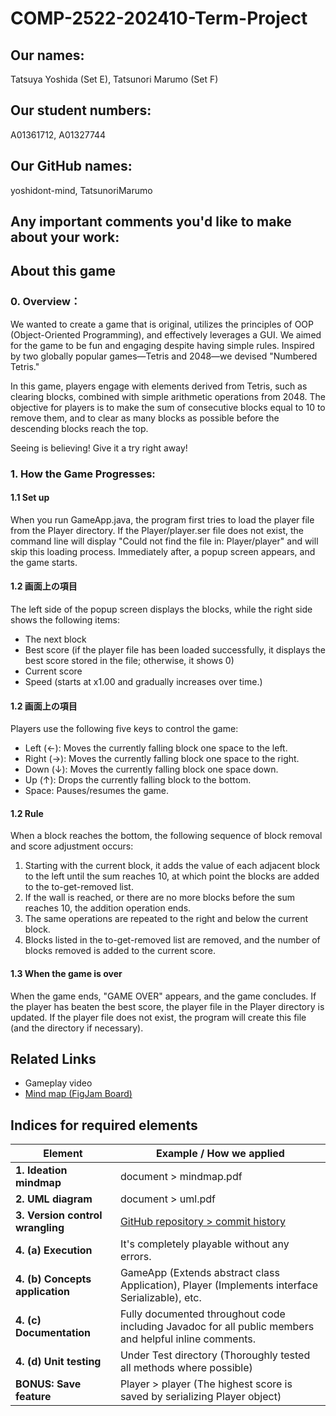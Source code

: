 # COMP-2522-202410-Term-Project

## Our names:
Tatsuya Yoshida (Set E), Tatsunori Marumo (Set F)

## Our student numbers:
A01361712, A01327744

## Our GitHub names:
yoshidont-mind, TatsunoriMarumo

## Any important comments you'd like to make about your work:


## About this game
### __0. Overview：__
We wanted to create a game that is original, utilizes the principles of OOP (Object-Oriented Programming), and effectively leverages a GUI. We aimed for the game to be fun and engaging despite having simple rules. Inspired by two globally popular games—Tetris and 2048—we devised "Numbered Tetris."

In this game, players engage with elements derived from Tetris, such as clearing blocks, combined with simple arithmetic operations from 2048. The objective for players is to make the sum of consecutive blocks equal to 10 to remove them, and to clear as many blocks as possible before the descending blocks reach the top.

Seeing is believing! Give it a try right away!

### __1. How the Game Progresses:__

#### 1.1 Set up
When you run GameApp.java, the program first tries to load the player file from the Player directory. If the Player/player.ser file does not exist, the command line will display "Could not find the file in: Player/player" and will skip this loading process. Immediately after, a popup screen appears, and the game starts.

#### 1.2 画面上の項目
The left side of the popup screen displays the blocks, while the right side shows the following items:
- The next block
- Best score (if the player file has been loaded successfully, it displays the best score stored in the file; otherwise, it shows 0)
- Current score
- Speed (starts at x1.00 and gradually increases over time.)

#### 1.2 画面上の項目
Players use the following five keys to control the game:
- Left (←): Moves the currently falling block one space to the left.
- Right (→): Moves the currently falling block one space to the right.
- Down (↓): Moves the currently falling block one space down.
- Up (↑): Drops the currently falling block to the bottom.
- Space: Pauses/resumes the game.

#### 1.2 Rule
When a block reaches the bottom, the following sequence of block removal and score adjustment occurs:
1. Starting with the current block, it adds the value of each adjacent block to the left until the sum reaches 10, at which point the blocks are added to the to-get-removed list.
2. If the wall is reached, or there are no more blocks before the sum reaches 10, the addition operation ends.
3. The same operations are repeated to the right and below the current block.
4. Blocks listed in the to-get-removed list are removed, and the number of blocks removed is added to the current score.

#### 1.3 When the game is over
When the game ends, "GAME OVER" appears, and the game concludes. If the player has beaten the best score, the player file in the Player directory is updated. If the player file does not exist, the program will create this file (and the directory if necessary).

## Related Links
- Gameplay video
- [Mind map (FigJam Board)](https://www.figma.com/file/6bLAycrmsc6pl4sIQ3BrK2/term-project-Tats-Tatsnori?type=whiteboard&node-id=0%3A1&t=Aaqj5ZrGC26gpV8b-1)

## Indices for required elements
| **Element**                      | **Example / How we applied**                                                                                                       |
|----------------------------------|------------------------------------------------------------------------------------------------------------------------------------|
| **1. Ideation mindmap**          | document > mindmap.pdf                                                                                                             |
| **2. UML diagram**               | document > uml.pdf                                                                                                                 |
| **3. Version control wrangling** | [GitHub repository > commit history](https://github.com/yoshidont-mind/COMP-2522-202410-Term-Project-Tats-Tatsunori/commits/main/) |
| **4. (a) Execution**             | It's completely playable without any errors.                                                                                       |
| **4. (b) Concepts application**  | GameApp (Extends abstract class Application), Player (Implements interface Serializable), etc.                                     |
| **4. (c) Documentation**         | Fully documented throughout code including Javadoc for all public members and helpful inline comments.                             |
| **4. (d) Unit testing**          | Under Test directory (Thoroughly tested all methods where possible)                                                                |
| **BONUS: Save feature**          | Player > player (The highest score is saved by serializing Player object)                                                          |
